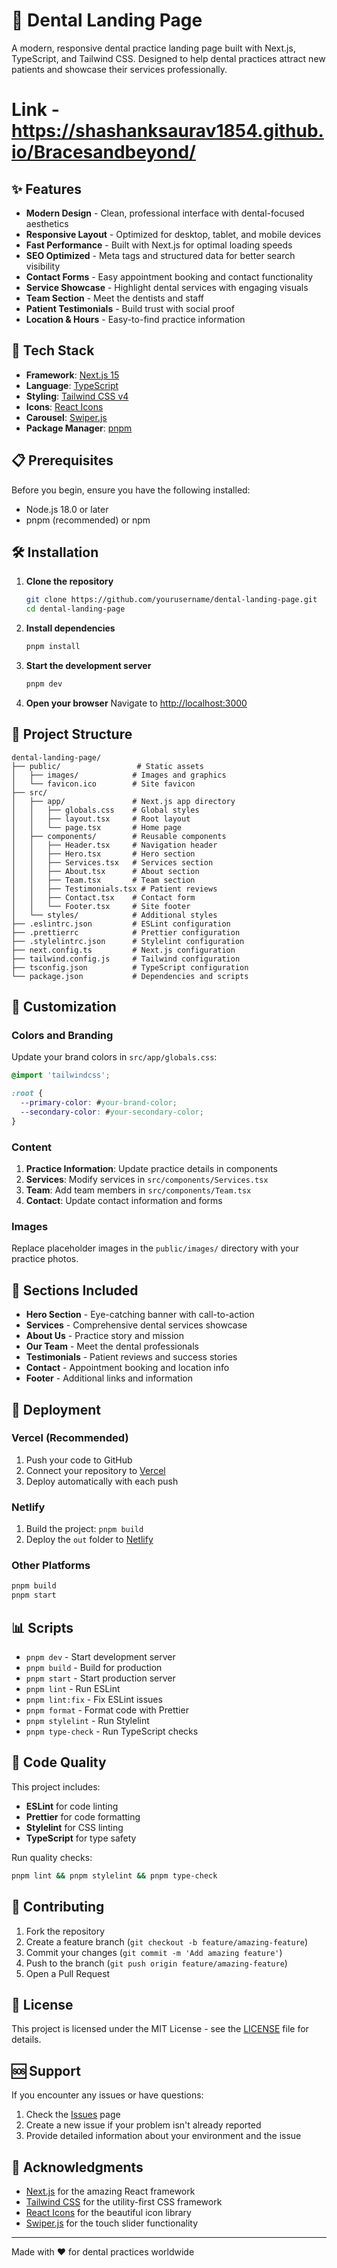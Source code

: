 # 🦷 Dental Landing Page

A modern, responsive dental practice landing page built with Next.js, TypeScript, and Tailwind CSS. Designed to help dental practices attract new patients and showcase their services professionally.

# Link - https://shashanksaurav1854.github.io/Bracesandbeyond/

## ✨ Features

- **Modern Design** - Clean, professional interface with dental-focused aesthetics
- **Responsive Layout** - Optimized for desktop, tablet, and mobile devices
- **Fast Performance** - Built with Next.js for optimal loading speeds
- **SEO Optimized** - Meta tags and structured data for better search visibility
- **Contact Forms** - Easy appointment booking and contact functionality
- **Service Showcase** - Highlight dental services with engaging visuals
- **Team Section** - Meet the dentists and staff
- **Patient Testimonials** - Build trust with social proof
- **Location & Hours** - Easy-to-find practice information

## 🚀 Tech Stack

- **Framework**: [Next.js 15](https://nextjs.org/)
- **Language**: [TypeScript](https://www.typescriptlang.org/)
- **Styling**: [Tailwind CSS v4](https://tailwindcss.com/)
- **Icons**: [React Icons](https://react-icons.github.io/react-icons/)
- **Carousel**: [Swiper.js](https://swiperjs.com/)
- **Package Manager**: [pnpm](https://pnpm.io/)

## 📋 Prerequisites

Before you begin, ensure you have the following installed:

- Node.js 18.0 or later
- pnpm (recommended) or npm

## 🛠️ Installation

1. **Clone the repository**

   ```bash
   git clone https://github.com/yourusername/dental-landing-page.git
   cd dental-landing-page
   ```

2. **Install dependencies**

   ```bash
   pnpm install
   ```

3. **Start the development server**

   ```bash
   pnpm dev
   ```

4. **Open your browser**
   Navigate to [http://localhost:3000](http://localhost:3000)

## 📁 Project Structure

```
dental-landing-page/
├── public/                 # Static assets
│   ├── images/            # Images and graphics
│   └── favicon.ico        # Site favicon
├── src/
│   ├── app/               # Next.js app directory
│   │   ├── globals.css    # Global styles
│   │   ├── layout.tsx     # Root layout
│   │   └── page.tsx       # Home page
│   ├── components/        # Reusable components
│   │   ├── Header.tsx     # Navigation header
│   │   ├── Hero.tsx       # Hero section
│   │   ├── Services.tsx   # Services section
│   │   ├── About.tsx      # About section
│   │   ├── Team.tsx       # Team section
│   │   ├── Testimonials.tsx # Patient reviews
│   │   ├── Contact.tsx    # Contact form
│   │   └── Footer.tsx     # Site footer
│   └── styles/            # Additional styles
├── .eslintrc.json         # ESLint configuration
├── .prettierrc            # Prettier configuration
├── .stylelintrc.json      # Stylelint configuration
├── next.config.ts         # Next.js configuration
├── tailwind.config.js     # Tailwind configuration
├── tsconfig.json          # TypeScript configuration
└── package.json           # Dependencies and scripts
```

## 🎨 Customization

### Colors and Branding

Update your brand colors in `src/app/globals.css`:

```css
@import 'tailwindcss';

:root {
  --primary-color: #your-brand-color;
  --secondary-color: #your-secondary-color;
}
```

### Content

1. **Practice Information**: Update practice details in components
2. **Services**: Modify services in `src/components/Services.tsx`
3. **Team**: Add team members in `src/components/Team.tsx`
4. **Contact**: Update contact information and forms

### Images

Replace placeholder images in the `public/images/` directory with your practice photos.

## 📱 Sections Included

- **Hero Section** - Eye-catching banner with call-to-action
- **Services** - Comprehensive dental services showcase
- **About Us** - Practice story and mission
- **Our Team** - Meet the dental professionals
- **Testimonials** - Patient reviews and success stories
- **Contact** - Appointment booking and location info
- **Footer** - Additional links and information

## 🚀 Deployment

### Vercel (Recommended)

1. Push your code to GitHub
2. Connect your repository to [Vercel](https://vercel.com)
3. Deploy automatically with each push

### Netlify

1. Build the project: `pnpm build`
2. Deploy the `out` folder to [Netlify](https://netlify.com)

### Other Platforms

```bash
pnpm build
pnpm start
```

## 📊 Scripts

- `pnpm dev` - Start development server
- `pnpm build` - Build for production
- `pnpm start` - Start production server
- `pnpm lint` - Run ESLint
- `pnpm lint:fix` - Fix ESLint issues
- `pnpm format` - Format code with Prettier
- `pnpm stylelint` - Run Stylelint
- `pnpm type-check` - Run TypeScript checks

## 🔧 Code Quality

This project includes:

- **ESLint** for code linting
- **Prettier** for code formatting
- **Stylelint** for CSS linting
- **TypeScript** for type safety

Run quality checks:

```bash
pnpm lint && pnpm stylelint && pnpm type-check
```

## 🤝 Contributing

1. Fork the repository
2. Create a feature branch (`git checkout -b feature/amazing-feature`)
3. Commit your changes (`git commit -m 'Add amazing feature'`)
4. Push to the branch (`git push origin feature/amazing-feature`)
5. Open a Pull Request

## 📄 License

This project is licensed under the MIT License - see the [LICENSE](LICENSE) file for details.

## 🆘 Support

If you encounter any issues or have questions:

1. Check the [Issues](https://github.com/yourusername/dental-landing-page/issues) page
2. Create a new issue if your problem isn't already reported
3. Provide detailed information about your environment and the issue

## 🙏 Acknowledgments

- [Next.js](https://nextjs.org/) for the amazing React framework
- [Tailwind CSS](https://tailwindcss.com/) for the utility-first CSS framework
- [React Icons](https://react-icons.github.io/) for the beautiful icon library
- [Swiper.js](https://swiperjs.com/) for the touch slider functionality

---

Made with ❤️ for dental practices worldwide
